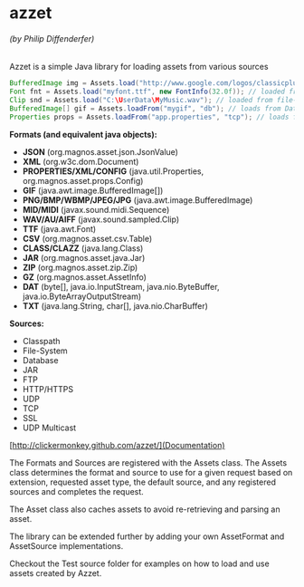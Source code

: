 <h1>azzet</h1>
<h6>(by Philip Diffenderfer)</h6>

Azzet is a simple Java library for loading assets from various sources

```java
BufferedImage img = Assets.load("http://www.google.com/logos/classicplus.png"); // loaded from website
Font fnt = Assets.load("myfont.ttf", new FontInfo(32.0f)); // loaded from classpath
Clip snd = Assets.load("C:\UserData\MyMusic.wav"); // loaded from file-system
BufferedImage[] gif = Assets.loadFrom("mygif", "db"); // loads from DatabaseSource saved as "db"
Properties props = Assets.loadFrom("app.properties", "tcp"); // loads from TcpSource saved as "tcp"
```

<b>Formats (and equivalent java objects):</b>
- <b>JSON</b> (org.magnos.asset.json.JsonValue)
- <b>XML</b> (org.w3c.dom.Document)
- <b>PROPERTIES/XML/CONFIG</b> (java.util.Properties, org.magnos.asset.props.Config)
- <b>GIF</b> (java.awt.image.BufferedImage[])
- <b>PNG/BMP/WBMP/JPEG/JPG</b> (java.awt.image.BufferedImage)
- <b>MID/MIDI</b> (javax.sound.midi.Sequence)
- <b>WAV/AU/AIFF</b> (javax.sound.sampled.Clip)
- <b>TTF</b> (java.awt.Font)
- <b>CSV</b> (org.magnos.asset.csv.Table)
- <b>CLASS/CLAZZ</b> (java.lang.Class)
- <b>JAR</b> (org.magnos.asset.java.Jar)
- <b>ZIP</b> (org.magnos.asset.zip.Zip)
- <b>GZ</b> (org.magnos.asset.AssetInfo)
- <b>DAT</b> (byte[], java.io.InputStream, java.nio.ByteBuffer, java.io.ByteArrayOutputStream)
- <b>TXT</b> (java.lang.String, char[], java.nio.CharBuffer)

<b>Sources:</b>
- Classpath
- File-System
- Database
- JAR
- FTP
- HTTP/HTTPS
- UDP
- TCP
- SSL
- UDP Multicast 

[http://clickermonkey.github.com/azzet/](Documentation)

The Formats and Sources are registered with the Assets class. The Assets class determines the format and source to use for a given request based on extension, requested asset type, the default source, and any registered sources and completes the request. 

The Asset class also caches assets to avoid re-retrieving and parsing an asset.

The library can be extended further by adding your own AssetFormat and AssetSource implementations.

Checkout the Test source folder for examples on how to load and use assets created by Azzet.
